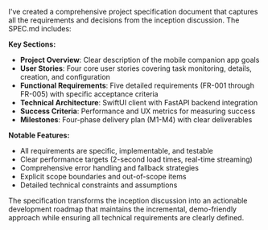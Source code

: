 I've created a comprehensive project specification document that captures all the requirements and decisions from the inception discussion. The SPEC.md includes:

**Key Sections:**
- **Project Overview**: Clear description of the mobile companion app goals
- **User Stories**: Four core user stories covering task monitoring, details, creation, and configuration
- **Functional Requirements**: Five detailed requirements (FR-001 through FR-005) with specific acceptance criteria
- **Technical Architecture**: SwiftUI client with FastAPI backend integration
- **Success Criteria**: Performance and UX metrics for measuring success
- **Milestones**: Four-phase delivery plan (M1-M4) with clear deliverables

**Notable Features:**
- All requirements are specific, implementable, and testable
- Clear performance targets (2-second load times, real-time streaming)
- Comprehensive error handling and fallback strategies
- Explicit scope boundaries and out-of-scope items
- Detailed technical constraints and assumptions

The specification transforms the inception discussion into an actionable development roadmap that maintains the incremental, demo-friendly approach while ensuring all technical requirements are clearly defined.
